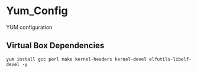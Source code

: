 # Yum_Config
YUM configuration



## Virtual Box Dependencies 
```  
yum install gcc perl make kernel-headers kernel-devel elfutils-libelf-devel -y 

```

 
